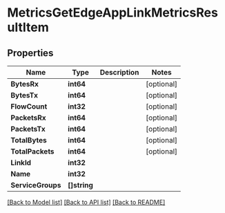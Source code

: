 # MetricsGetEdgeAppLinkMetricsResultItem

## Properties

Name | Type | Description | Notes
------------ | ------------- | ------------- | -------------
**BytesRx** | **int64** |  | [optional] 
**BytesTx** | **int64** |  | [optional] 
**FlowCount** | **int32** |  | [optional] 
**PacketsRx** | **int64** |  | [optional] 
**PacketsTx** | **int64** |  | [optional] 
**TotalBytes** | **int64** |  | [optional] 
**TotalPackets** | **int64** |  | [optional] 
**LinkId** | **int32** |  | 
**Name** | **int32** |  | 
**ServiceGroups** | **[]string** |  | 

[[Back to Model list]](../README.md#documentation-for-models) [[Back to API list]](../README.md#documentation-for-api-endpoints) [[Back to README]](../README.md)



